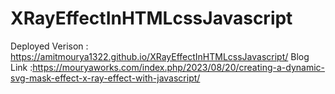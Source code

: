 # XRayEffectInHTMLcssJavascript

Deployed Verison : https://amitmourya1322.github.io/XRayEffectInHTMLcssJavascript/
Blog Link :https://mouryaworks.com/index.php/2023/08/20/creating-a-dynamic-svg-mask-effect-x-ray-effect-with-javascript/
